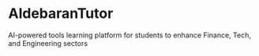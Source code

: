 # AldebaranTutor

AI-powered tools learning platform for students to enhance Finance, Tech, and Engineering sectors

